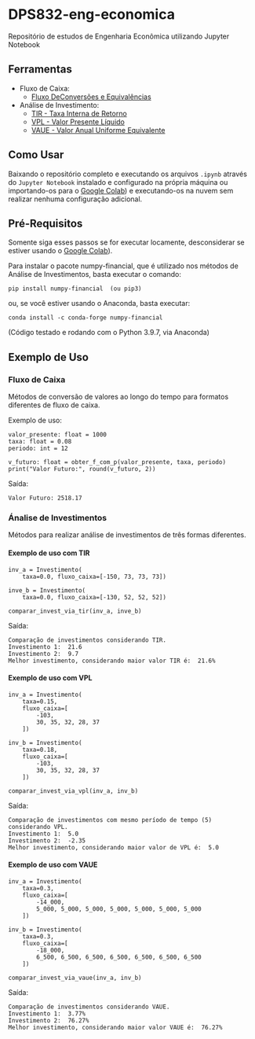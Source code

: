# DPS832-eng-economica

Repositório de estudos de Engenharia Econômica utilizando Jupyter Notebook

## Ferramentas

* Fluxo de Caixa:
  * [Fluxo DeConversões e Equivalências](fluxo.ipynb)
* Análise de Investimento:
  * [TIR - Taxa Interna de Retorno](tir.ipynb)
  * [VPL - Valor Presente Líquido](vpl.ipynb)
  * [VAUE - Valor Anual Uniforme Equivalente](vaue.ipynb)

## Como Usar

Baixando o repositório completo e executando os arquivos `.ipynb` através do `Jupyter Notebook` instalado e configurado na própria máquina ou importando-os para o [Google Colab](https://colab.research.google.com/)) e executando-os na nuvem sem realizar nenhuma configuração adicional.

## Pré-Requisitos

Somente siga esses passos se for executar locamente, desconsiderar se estiver usando o [Google Colab](https://colab.research.google.com/)).

Para instalar o pacote numpy-financial, que é utilizado nos métodos de Análise de Investimentos, basta executar o comando:

    pip install numpy-financial  (ou pip3)

ou, se você estiver usando o Anaconda, basta executar:

    conda install -c conda-forge numpy-financial

(Código testado e rodando com o Python 3.9.7, via Anaconda)

## Exemplo de Uso

### Fluxo de Caixa

Métodos de conversão de valores ao longo do tempo para formatos diferentes de fluxo de caixa.

Exemplo de uso:

    valor_presente: float = 1000
    taxa: float = 0.08
    periodo: int = 12

    v_futuro: float = obter_f_com_p(valor_presente, taxa, periodo)
    print("Valor Futuro:", round(v_futuro, 2))

Saída:

    Valor Futuro: 2518.17

### Ánalise de Investimentos

Métodos para realizar análise de investimentos de três formas diferentes.
  
#### Exemplo de uso com TIR

    inv_a = Investimento(
        taxa=0.0, fluxo_caixa=[-150, 73, 73, 73])

    inve_b = Investimento(
        taxa=0.0, fluxo_caixa=[-130, 52, 52, 52])

    comparar_invest_via_tir(inv_a, inve_b)

Saída:

    Comparação de investimentos considerando TIR.
    Investimento 1:  21.6
    Investimento 2:  9.7
    Melhor investimento, considerando maior valor TIR é:  21.6%

#### Exemplo de uso com VPL

    inv_a = Investimento(
        taxa=0.15,
        fluxo_caixa=[
            -103,
            30, 35, 32, 28, 37
        ])

    inv_b = Investimento(
        taxa=0.18,
        fluxo_caixa=[
            -103,
            30, 35, 32, 28, 37
        ])

    comparar_invest_via_vpl(inv_a, inv_b)

Saída:

    Comparação de investimentos com mesmo período de tempo (5) considerando VPL.
    Investimento 1:  5.0
    Investimento 2:  -2.35
    Melhor investimento, considerando maior valor de VPL é:  5.0

#### Exemplo de uso com VAUE

    inv_a = Investimento(
        taxa=0.3,
        fluxo_caixa=[
            -14_000,
            5_000, 5_000, 5_000, 5_000, 5_000, 5_000, 5_000
        ])

    inv_b = Investimento(
        taxa=0.3,
        fluxo_caixa=[
            -18_000,
            6_500, 6_500, 6_500, 6_500, 6_500, 6_500, 6_500
        ])

    comparar_invest_via_vaue(inv_a, inv_b)

Saída:

    Comparação de investimentos considerando VAUE.
    Investimento 1:  3.77%
    Investimento 2:  76.27%
    Melhor investimento, considerando maior valor VAUE é:  76.27%